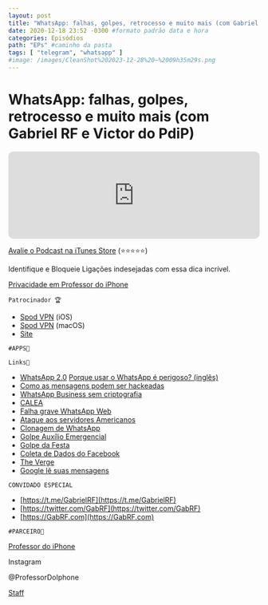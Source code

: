 ```yaml
---
layout: post
title: "WhatsApp: falhas, golpes, retrocesso e muito mais (com Gabriel RF e Victor do PdiP)" #titulo para a barra de enderecos
date: 2020-12-18 23:52 -0300 #formato padrão data e hora
categories: Episódios
path: "EPs" #caminho da pasta
tags: [ "telegram", "whatsapp" ]
#image: /images/CleanShot%202023-12-28%20—%2009h35m29s.png
---
```


# WhatsApp: falhas, golpes, retrocesso e muito mais (com Gabriel RF e Victor do PdiP)

<iframe allow="autoplay *; encrypted-media *; fullscreen *; clipboard-write" frameborder="0" height="175" style="width:100%;max-width:660px;overflow:hidden;border-radius:10px;" sandbox="allow-forms allow-popups allow-same-origin allow-scripts allow-storage-access-by-user-activation allow-top-navigation-by-user-activation" src="https://embed.podcasts.apple.com/us/podcast/podapps/id1434188907?i=1000502771466&theme=auto"></iframe>

[Avalie o Podcast na iTunes Store](https://apple.co/2vFBD0R)
(⭐️⭐️⭐️⭐️⭐️)

Identifique e Bloqueie Ligações indesejadas com essa dica incrível.

[Privacidade em Professor do iPhone](https://professordoiphone.com.br/category/privacidade/)

`Patrocinador 🏆`

- [Spod VPN](https://itunes.apple.com/br/app/spod-vpn-filtro-web/id1441670465) (iOS)
- [Spod VPN](https://apps.apple.com/br/app/spod-vpn-filtro-web/id1466110599) (macOS)
- [Site](https://spod.com.br) 

`#APPS📲`


`Links🔗 `

- [WhatsApp 2.0](https://blog.whatsapp.com/whats-app-2-0-is-submitted) [Porque usar o WhatsApp é perigoso? (inglês)](https://telegra.ph/Why-Using-WhatsApp-Is-Dangerous-01-30-4) 
- [Como as mensagens podem ser hackeadas](https://www.makeuseof.com/tag/how-whatsapp-messages-can-hacked) 
- [WhatsApp Business sem criptografia](https://manualdousuario.net/notinha-whatsapp-business-sem-criptografia/) 
- [CALEA](https://pt.wikipedia.org/wiki/CALEA) 
- [Falha grave WhatsApp Web](https://macmagazine.uol.com.br/post/2020/02/04/versao-antiga-do-whatsapp-desktop-tem-falha-grave-de-seguranca/) 
- [Ataque aos servidores Americanos](https://tecnoblog.net/335851/whatsapp-acusa-nso-group-ataque-servidores-americanos/) 
- [Clonagem de WhatsApp](https://blogdoiphone.com/2020/03/clonagem-whatsapp/) 
- [Golpe Auxílio Emergencial](https://tecnoblog.net/331724/golpe-via-whatsapp-promete-auxilio-emergencial-cadastro-governo/) 
- [Golpe da Festa](https://thehack.com.br/golpe-da-festa-vira-febre-no-brasil-e-sequestra-contas-do-whatsapp-entenda/) 
- [Coleta de Dados do Facebook](https://meiobit.com/415373/facebook-oculus-coleta-de-dados-anuncios/) 
- [The Verge](https://www.theverge.com/2020/7/29/21345723/facebook-instagram-documents-emails-mark-zuckerberg-kevin-systrom-hearing) 
- [Google lê suas mensagens](https://manualdousuario.net/notinha-google-conversas-whatsapp/)

`CONVIDADO ESPECIAL`
*   [https://t.me/GabrielRF](https://t.me/GabrielRF)
*   [https://twitter.com/GabRF](https://twitter.com/GabRF)
*   [https://GabRF.com](https://GabRF.com)

`#PARCEIRO👥`

[Professor do iPhone](https://www.professordoiphone.com.br)

Instagram

@ProfessorDoIphone

[Staff](https://t.me/pdipstaff)